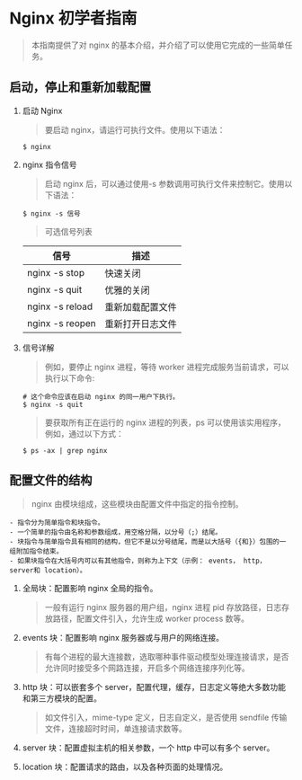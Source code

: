 # Nginx 初学者指南

> 本指南提供了对 nginx 的基本介绍，并介绍了可以使用它完成的一些简单任务。

## 启动，停止和重新加载配置

1. 启动 Nginx

   > 要启动 nginx，请运行可执行文件。使用以下语法：

   ```shell
   $ nginx
   ```

2. nginx 指令信号

   > 启动 nginx 后，可以通过使用-s 参数调用可执行文件来控制它。使用以下语法：

   ```shell
   $ nginx -s 信号
   ```

   > 可选信号列表

   | 信号            | 描述             |
   | --------------- | ---------------- |
   | nginx -s stop   | 快速关闭         |
   | nginx -s quit   | 优雅的关闭       |
   | nginx -s reload | 重新加载配置文件 |
   | nginx -s reopen | 重新打开日志文件 |

3. 信号详解

   > 例如，要停止 nginx 进程，等待 worker 进程完成服务当前请求，可以执行以下命令:

   ```shell
   # 这个命令应该在启动 nginx 的同一用户下执行。
   $ nginx -s quit
   ```

   > 要获取所有正在运行的 nginx 进程的列表，ps 可以使用该实用程序，例如，通过以下方式：

   ```shell
   $ ps -ax | grep nginx
   ```

## 配置文件的结构

> nginx 由模块组成，这些模块由配置文件中指定的指令控制。

```text
- 指令分为简单指令和块指令。
- 一个简单的指令由名称和参数组成，用空格分隔，以分号（;）结尾。
- 块指令与简单指令具有相同的结构，但它不是以分号结尾，而是以大括号（{和}）包围的一组附加指令结束。
- 如果块指令在大括号内可以有其他指令，则称为上下文（示例： events， http， server和 location）。
```

1. 全局块：配置影响 nginx 全局的指令。

   > 一般有运行 nginx 服务器的用户组，nginx 进程 pid 存放路径，日志存放路径，配置文件引入，允许生成 worker process 数等。

2. events 块：配置影响 nginx 服务器或与用户的网络连接。

   > 有每个进程的最大连接数，选取哪种事件驱动模型处理连接请求，是否允许同时接受多个网路连接，开启多个网络连接序列化等。

3. http 块：可以嵌套多个 server，配置代理，缓存，日志定义等绝大多数功能和第三方模块的配置。

   > 如文件引入，mime-type 定义，日志自定义，是否使用 sendfile 传输文件，连接超时时间，单连接请求数等。

4. server 块：配置虚拟主机的相关参数，一个 http 中可以有多个 server。

5. location 块：配置请求的路由，以及各种页面的处理情况。
